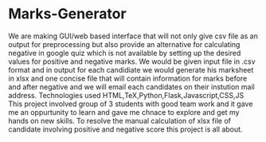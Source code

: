 # Marks-Generator

We are making GUI/web based interface that will not only give csv file as an output for preprocessing but also provide an alternative for
calculating negative in google quiz which is not available by setting up the desired values for positive and negative marks.
We would be given input file in .csv format and in output for each candidiate we would generate his marksheet in xlsx and one concise file
that will contain information for marks before and after negative and we will email each candidates on their instution mail address.
Technologies used
HTML,TeX,Python,Flask,Javascript,CSS,JS
This project involved group of 3 students with good team work and it gave me an oppurtunity to learn and gave me chnace to explore and get
my hands on new skills.
To resolve the manual calculation of xlsx file of candidate involving positive and negative score this project is all about.
